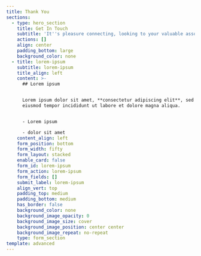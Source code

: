 ```yaml
---
title: Thank You
sections:
  - type: hero_section
    title: Get In Touch
    subtitle: 'It''s pleasure connecting, looking to your valuable association'
    actions: []
    align: center
    padding_bottom: large
    background_color: none
  - title: lorem-ipsum
    subtitle: lorem-ipsum
    title_align: left
    content: >-
      ## Lorem ipsum


      Lorem ipsum dolor sit amet, **consectetur adipiscing elit**, sed do
      eiusmod tempor incididunt ut labore et dolore magna aliqua.


      - Lorem ipsum

      - dolor sit amet
    content_align: left
    form_position: bottom
    form_width: fifty
    form_layout: stacked
    enable_card: false
    form_id: lorem-ipsum
    form_action: lorem-ipsum
    form_fields: []
    submit_label: lorem-ipsum
    align_vert: top
    padding_top: medium
    padding_bottom: medium
    has_border: false
    background_color: none
    background_image_opacity: 0
    background_image_size: cover
    background_image_position: center center
    background_image_repeat: no-repeat
    type: form_section
template: advanced
---
```

